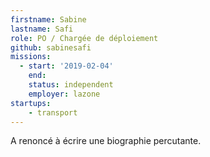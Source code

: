 ```yaml
---
firstname: Sabine
lastname: Safi
role: PO / Chargée de déploiement
github: sabinesafi
missions:
  - start: '2019-02-04'
    end:
    status: independent
    employer: lazone
startups:
    - transport
---
```


A renoncé à écrire une biographie percutante.
